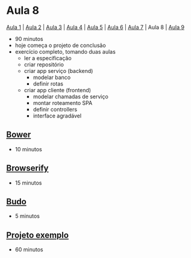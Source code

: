 # Aula 8

[Aula 1](https://github.com/sombriks/hello-nodejs-v2-aula1) | [Aula 2](https://github.com/sombriks/hello-nodejs-v2-aula2) | [Aula 3](https://github.com/sombriks/hello-nodejs-v2-aula3) | [Aula 4](https://github.com/sombriks/hello-nodejs-v2-aula4) | [Aula 5](https://github.com/sombriks/hello-nodejs-v2-aula5) | [Aula 6](https://github.com/sombriks/hello-nodejs-v2-aula6) | [Aula 7]((https://github.com/sombriks/hello-nodejs-v2-aula7)) | Aula 8 | [Aula 9]((https://github.com/sombriks/hello-nodejs-v2-aula9))

- 90 minutos
- hoje começa o projeto de conclusão
- exercício completo, tomando duas aulas
  - ler a especificação
  - criar repositório
  - criar app serviço (backend)
    - modelar banco
    - definir rotas
  - criar app cliente (frontend)
    - modelar chamadas de serviço
    - montar roteamento SPA
    - definir controllers
    - interface agradável

## [Bower](8.1-bower/README.md)

- 10 minutos

## [Browserify](8.2-browserify/README.md)

- 15 minutos

## [Budo](8.3-budo/README.md)

- 5 minutos

## [Projeto exemplo](8.4-projeto-exemplo/README.md)

- 60 minutos
